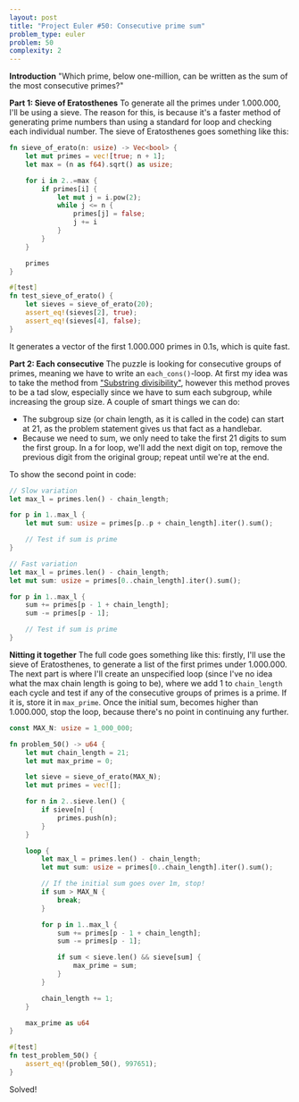 ```yaml
---
layout: post
title: "Project Euler #50: Consecutive prime sum"
problem_type: euler
problem: 50
complexity: 2
---
```


**Introduction**
"Which prime, below one-million, can be written as the sum of the most consecutive primes?"

**Part 1: Sieve of Eratosthenes**
To generate all the primes under 1.000.000, I'll be using a sieve. The reason for this, is because it's a faster method of generating prime numbers than using a standard for loop and checking each individual number. The sieve of Eratosthenes goes something like this:

```rust
fn sieve_of_erato(n: usize) -> Vec<bool> {
    let mut primes = vec![true; n + 1];
    let max = (n as f64).sqrt() as usize;

    for i in 2..=max {
        if primes[i] {
            let mut j = i.pow(2);
            while j <= n {
                primes[j] = false;
                j += i
            }
        }
    }

    primes
}

#[test]
fn test_sieve_of_erato() {
    let sieves = sieve_of_erato(20);
    assert_eq!(sieves[2], true);
    assert_eq!(sieves[4], false);
}
```

It generates a vector of the first 1.000.000 primes in 0.1s, which is quite fast.

**Part 2: Each consecutive**
The puzzle is looking for consecutive groups of primes, meaning we have to write an `each_cons()`-loop. At first my idea was to take the method from ["Substring divisibility"](/2021/11/14/project-euler-43-sub-string-divisibility.html), however this method proves to be a tad slow, especially since we have to sum each subgroup, while increasing the group size. A couple of smart things we can do:

- The subgroup size (or chain length, as it is called in the code) can start at 21, as the problem statement gives us that fact as a handlebar.
- Because we need to sum, we only need to take the first 21 digits to sum the first group. In a for loop, we'll add the next digit on top, remove the previous digit from the original group; repeat until we're at the end.

To show the second point in code:

```rust
// Slow variation
let max_l = primes.len() - chain_length;

for p in 1..max_l {
    let mut sum: usize = primes[p..p + chain_length].iter().sum();

    // Test if sum is prime
}
```

```rust
// Fast variation
let max_l = primes.len() - chain_length;
let mut sum: usize = primes[0..chain_length].iter().sum();

for p in 1..max_l {
    sum += primes[p - 1 + chain_length];
    sum -= primes[p - 1];

    // Test if sum is prime
}
```

**Nitting it together**
The full code goes something like this: firstly, I'll use the sieve of Eratosthenes, to generate a list of the first primes under 1.000.000. The next part is where I'll create an unspecified loop (since I've no idea what the max chain length is going to be), where we add 1 to `chain_length` each cycle and test if any of the consecutive groups of primes is a prime. If it is, store it in `max_prime`. Once the initial sum, becomes higher than 1.000.000, stop the loop, because there's no point in continuing any further.

```rust
const MAX_N: usize = 1_000_000;

fn problem_50() -> u64 {
    let mut chain_length = 21;
    let mut max_prime = 0;

    let sieve = sieve_of_erato(MAX_N);
    let mut primes = vec![];

    for n in 2..sieve.len() {
        if sieve[n] {
            primes.push(n);
        }
    }

    loop {
        let max_l = primes.len() - chain_length;
        let mut sum: usize = primes[0..chain_length].iter().sum();

        // If the initial sum goes over 1m, stop!
        if sum > MAX_N {
            break;
        }

        for p in 1..max_l {
            sum += primes[p - 1 + chain_length];
            sum -= primes[p - 1];

            if sum < sieve.len() && sieve[sum] {
                max_prime = sum;
            }
        }

        chain_length += 1;
    }

    max_prime as u64
}

#[test]
fn test_problem_50() {
    assert_eq!(problem_50(), 997651);
}
```

Solved!
